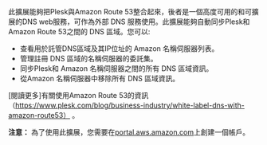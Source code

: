 此擴展能夠把Plesk與Amazon Route 53整合起來，後者是一個高度可用的和可擴展的DNS web服務，可作為外部 DNS 服務使用。此擴展能夠自動同步Plesk和Amazon Route 53之間的 DNS 區域。您可以:

- 查看用於託管DNS區域及其IP位址的 Amazon 名稱伺服器列表。
- 管理註冊 DNS 區域的名稱伺服器的委託集。
- 同步Plesk和 Amazon 名稱伺服器之間的所有 DNS 區域資訊。
- 從Amazon 名稱伺服器中移除所有 DNS 區域資訊。

[閱讀更多]有關使用Amazon Route 53的資訊（https://www.plesk.com/blog/business-industry/white-label-dns-with-amazon-route53） 。

**注意：** 為了使用此擴展，您需要在[portal.aws.amazon.com](https://portal.aws.amazon.com/)上創建一個帳戶。